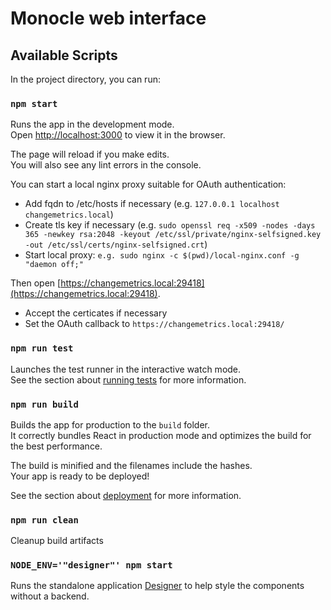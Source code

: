# Monocle web interface

## Available Scripts

In the project directory, you can run:

### `npm start`

Runs the app in the development mode.<br />
Open [http://localhost:3000](http://localhost:3000) to view it in the browser.

The page will reload if you make edits.<br />
You will also see any lint errors in the console.

You can start a local nginx proxy suitable for OAuth authentication:

- Add fqdn to /etc/hosts if necessary (e.g. `127.0.0.1 localhost changemetrics.local`)
- Create tls key if necessary (e.g. `sudo openssl req -x509 -nodes -days 365 -newkey rsa:2048 -keyout /etc/ssl/private/nginx-selfsigned.key -out /etc/ssl/certs/nginx-selfsigned.crt`)
- Start local proxy: `e.g. sudo nginx -c $(pwd)/local-nginx.conf -g "daemon off;"`

Then open [https://changemetrics.local:29418](https://changemetrics.local:29418).

- Accept the certicates if necessary
- Set the OAuth callback to `https://changemetrics.local:29418/`


### `npm run test`

Launches the test runner in the interactive watch mode.<br />
See the section about [running tests](https://facebook.github.io/create-react-app/docs/running-tests) for more information.

### `npm run build`

Builds the app for production to the `build` folder.<br />
It correctly bundles React in production mode and optimizes the build for the best performance.

The build is minified and the filenames include the hashes.<br />
Your app is ready to be deployed!

See the section about [deployment](https://facebook.github.io/create-react-app/docs/deployment) for more information.

### `npm run clean`

Cleanup build artifacts

### `NODE_ENV='"designer"' npm start`

Runs the standalone application [Designer](./src/Designer.res) to help style the components without a backend.
